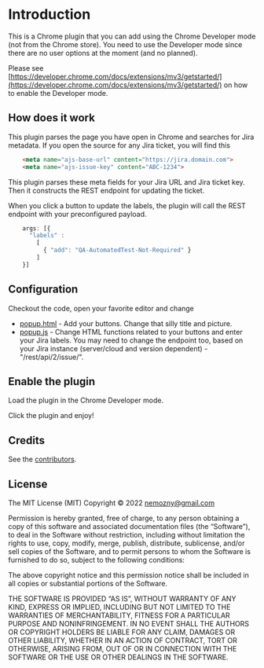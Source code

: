 # Introduction
This is a Chrome plugin that you can add using the Chrome Developer mode (not from the Chrome store). You need to use the Developer mode since there are no user options at the moment (and no planned).

Please see [https://developer.chrome.com/docs/extensions/mv3/getstarted/](https://developer.chrome.com/docs/extensions/mv3/getstarted/) on how to enable the Developer mode.

## How does it work
This plugin parses the page you have open in Chrome and searches for Jira metadata. If you open the source for any Jira ticket, you will find this
```html
    <meta name="ajs-base-url" content="https://jira.domain.com">
    <meta name="ajs-issue-key" content="ABC-1234">
```
This plugin parses these meta fields for your Jira URL and Jira ticket key. Then it constructs the REST endpoint for updating the ticket.

When you click a button to update the labels, the plugin will call the REST endpoint with your preconfigured payload.
```js
    args: [{
      "labels" : 
        [ 
          { "add": "QA-AutomatedTest-Not-Required" }
        ]
    }]
```


## Configuration
Checkout the code, open your favorite editor and change

* [popup.html](https://github.com/nemozny/chrome-plugin-jira-labels/blob/master/popup.html) - Add your buttons. Change that silly title and picture.
* [popup.js](https://github.com/nemozny/chrome-plugin-jira-labels/blob/master/popup.js) - Change HTML functions related to your buttons and enter your Jira labels. You may need to change the endpoint too, based on your Jira instance (server/cloud and version dependent) - "/rest/api/2/issue/".

## Enable the plugin
Load the plugin in the Chrome Developer mode.

Click the plugin and enjoy!


## Credits
See the [contributors](https://github.com/nemozny/chrome-plugin-jira-labels/pulse).

## License
The MIT License (MIT)
Copyright © 2022 nemozny@gmail.com

Permission is hereby granted, free of charge, to any person obtaining a copy of this software and associated documentation files (the “Software”), to deal in the Software without restriction, including without limitation the rights to use, copy, modify, merge, publish, distribute, sublicense, and/or sell copies of the Software, and to permit persons to whom the Software is furnished to do so, subject to the following conditions:

The above copyright notice and this permission notice shall be included in all copies or substantial portions of the Software.

THE SOFTWARE IS PROVIDED “AS IS”, WITHOUT WARRANTY OF ANY KIND, EXPRESS OR IMPLIED, INCLUDING BUT NOT LIMITED TO THE WARRANTIES OF MERCHANTABILITY, FITNESS FOR A PARTICULAR PURPOSE AND NONINFRINGEMENT. IN NO EVENT SHALL THE AUTHORS OR COPYRIGHT HOLDERS BE LIABLE FOR ANY CLAIM, DAMAGES OR OTHER LIABILITY, WHETHER IN AN ACTION OF CONTRACT, TORT OR OTHERWISE, ARISING FROM, OUT OF OR IN CONNECTION WITH THE SOFTWARE OR THE USE OR OTHER DEALINGS IN THE SOFTWARE.